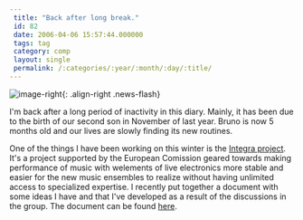 ```yaml
---
 title: "Back after long break."
 id: 82
 date: 2006-04-06 15:57:44.000000
 tags: tag
 category: comp
 layout: single
 permalink: /:categories/:year/:month/:day/:title/
---
```

![image-right](/assets/images/){: .align-right .news-flash}

I'm back after a long period of inactivity in this diary. Mainly, it has been due to the birth of our second son in November of last year. Bruno is now 5 months old and our lives are slowly finding its new routines.


One of the things I have been working on this winter is the <a href="http://www.integralive.org/integra">Integra project</a>. It's a project supported by the European Comission geared towards making performance of music with welements of live electronics more stable and easier for the new music ensembles to realize without having unlimited access to specialized expertise. I recently put together a document with some ideas I have and that I've developed as a result of the discussions in the group. The document can be found <a href="http://www.henrikfrisk.com/documents/Integra/DevelopmentSuggestion.html">here</a>.

